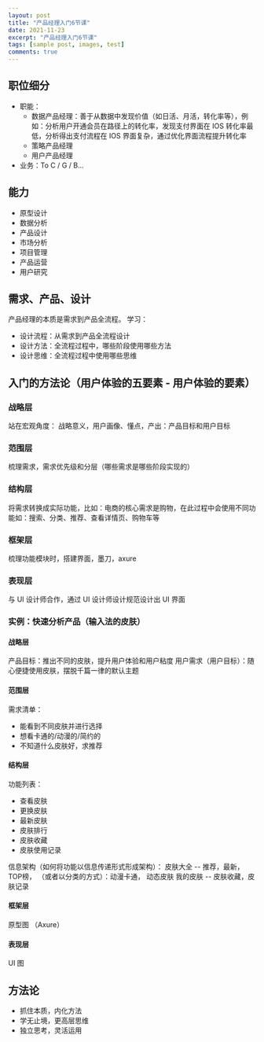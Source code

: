 ```yaml
---
layout: post
title: "产品经理入门6节课"
date: 2021-11-23
excerpt: "产品经理入门6节课"
tags: [sample post, images, test]
comments: true
---
```


## 职位细分
* 职能：
	* 数据产品经理：善于从数据中发现价值（如日活、月活，转化率等），例如：分析用户开通会员在路径上的转化率，发现支付界面在 IOS 转化率最低，分析得出支付流程在 IOS 界面复杂，通过优化界面流程提升转化率
	* 策略产品经理
	* 用户产品经理
* 业务：To C / G / B...

## 能力
* 原型设计
* 数据分析
* 产品设计
* 市场分析
* 项目管理
* 产品运营
* 用户研究

## 需求、产品、设计
产品经理的本质是需求到产品全流程。
学习：
* 设计流程：从需求到产品全流程设计
* 设计方法：全流程过程中，哪些阶段使用哪些方法
* 设计思维：全流程过程中使用哪些思维

## 入门的方法论（用户体验的五要素 - 用户体验的要素）
### 战略层
站在宏观角度： 战略意义，用户画像、懂点，产出：产品目标和用户目标

### 范围层
梳理需求，需求优先级和分层（哪些需求是哪些阶段实现的）

### 结构层
将需求转换成实际功能，比如：电商的核心需求是购物，在此过程中会使用不同功能如：搜索、分类、推荐、查看详情页、购物车等

### 框架层
梳理功能模块时，搭建界面，墨刀，axure

### 表现层
与 UI 设计师合作，通过 UI 设计师设计规范设计出 UI 界面

### 实例：快速分析产品（输入法的皮肤）
#### 战略层
产品目标：推出不同的皮肤，提升用户体验和用户粘度
用户需求（用户目标）：随心便捷使用皮肤，摆脱千篇一律的默认主题

#### 范围层
需求清单：
*  能看到不同皮肤并进行选择
*  想看卡通的/动漫的/简约的
*  不知道什么皮肤好，求推荐

#### 结构层
功能列表：
* 查看皮肤
* 更换皮肤
* 最新皮肤
* 皮肤排行
* 皮肤收藏
* 皮肤使用记录

信息架构（如何将功能以信息传递形式形成架构）：
皮肤大全 -- 推荐，最新，TOP榜， （或者以分类的方式）：动漫卡通， 动态皮肤
我的皮肤 -- 皮肤收藏，皮肤记录

#### 框架层
原型图 （Axure）

#### 表现层
UI 图

## 方法论
* 抓住本质，内化方法
* 学无止境，更高层思维
* 独立思考，灵活运用





